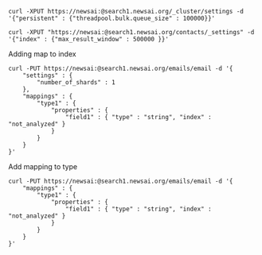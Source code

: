 `curl -XPUT https://newsai:@search1.newsai.org/_cluster/settings -d '{"persistent" : {"threadpool.bulk.queue_size" : 100000}}'`

`curl -XPUT "https://newsai:@search1.newsai.org/contacts/_settings" -d '{"index" : {"max_result_window" : 500000 }}'`

Adding map to index

```
curl -PUT https://newsai:@search1.newsai.org/emails/email -d '{
    "settings" : {
        "number_of_shards" : 1
    },
    "mappings" : {
        "type1" : {
            "properties" : {
                "field1" : { "type" : "string", "index" : "not_analyzed" }
            }
        }
    }
}'
```

Add mapping to type

```
curl -PUT https://newsai:@search1.newsai.org/emails/email -d '{
    "mappings" : {
        "type1" : {
            "properties" : {
                "field1" : { "type" : "string", "index" : "not_analyzed" }
            }
        }
    }
}'
```
